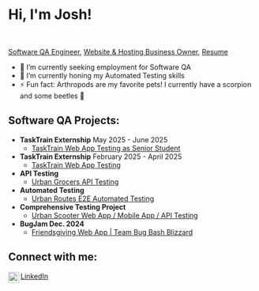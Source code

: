 <h1>Hi, I'm Josh!</h1> <br/>

<a href="https://github.com/Josh-Kleckner">Software QA Engineer</a>, <a href="https://www.linkedin.com/in/joshuakleckner/" target="blank">Website & Hosting Business Owner</a>, <a href="docs/JoshKleckner_QA_Resume_6.25.pdf" target="blank">Resume</a>
<br/>

- 🔭 I’m currently seeking employment for Software QA <br/>
- 🌱 I’m currently honing my Automated Testing skills <br/>
- ⚡ Fun fact: Arthropods are my favorite pets! I currently have a scorpion and some beetles 🦂 <br/>


<h2>Software QA Projects:</h2>

- <b>TaskTrain Externship</b> May 2025 - June 2025
  - [TaskTrain Web App Testing as Senior Student](https://github.com/Josh-Kleckner/TaskTrain_EX15)
- <b>TaskTrain Externship</b> February 2025 - April 2025
  - [TaskTrain Web App Testing](https://github.com/Josh-Kleckner/TaskTrain_EX12)
- <b>API Testing</b>
  - [Urban Grocers API Testing](https://github.com/Josh-Kleckner/Urban-Grocers-API-Testing)
- <b>Automated Testing</b>
  - [Urban Routes E2E Automated Testing](https://github.com/Josh-Kleckner/Urban-Routes-E2E-Automated-Testing)
- <b>Comprehensive Testing Project</b>
  - [Urban Scooter Web App / Mobile App / API Testing](https://github.com/Josh-Kleckner/Urban-Scooters-Project)
- <b>BugJam Dec. 2024</b>
  - [Friendsgiving Web App | Team Bug Bash Blizzard](https://github.com/Josh-Kleckner/BugJam_Friendsgiving)


<h2>Connect with me:</h2>

[<img align="left" alt="JoshKleckner | LinkedIn" width="22px" src="https://img.icons8.com/?size=100&id=8808&format=png&color=228BE6" />][linkedin] <a href="https://www.linkedin.com/in/joshuakleckner/" target="blank">LinkedIn</a>

[linkedin]: https://www.linkedin.com/in/joshuakleckner/

